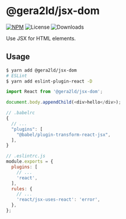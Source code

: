 # @gera2ld/jsx-dom

[![NPM](https://img.shields.io/npm/v/@gera2ld/jsx-dom.svg)](https://npm.im/@gera2ld/jsx-dom)
![License](https://img.shields.io/npm/l/@gera2ld/jsx-dom.svg)
![Downloads](https://img.shields.io/npm/dt/@gera2ld/jsx-dom.svg)

Use JSX for HTML elements.

## Usage

```sh
$ yarn add @gera2ld/jsx-dom
# ESLint
$ yarn add eslint-plugin-react -D
```

```js
import React from '@gera2ld/jsx-dom';

document.body.appendChild(<div>hello</div>);
```

```js
// .babelrc
{
  // ...
  "plugins": [
    "@babel/plugin-transform-react-jsx",
  ],
}
```

```js
// .eslintrc.js
module.exports = {
  plugins: [
    // ...
    'react',
  ],
  rules: {
    // ...
    'react/jsx-uses-react': 'error',
  },
};
```
